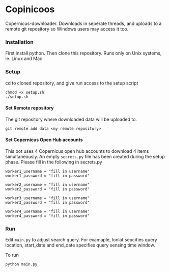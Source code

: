 # Copinicoos
Copernicus-downloader. Downloads in seperate threads, and uploads to a remote git repository so Windows users may access it too.

### Installation
First install python. Then clone this repository. Runs only on Unix systems, ie. Linux and Mac

### Setup 
cd to cloned repository, and give run access to the setup script
```
chmod +x setup.sh
./setup.sh
```

#### Set Remote repository
The git repository where downloaded data will be uploaded to.
```
git remote add data <my remote repository>
```

#### Set Copernicus Open Hub accounts
This bot uses 4 Copernicus open hub accounts to download 4 items simultaneously. An empty `secrets.py` file has been created during the setup phase. Please fill in the following in secrets.py

```
worker1_username = "fill in username"
worker1_password = "fill in password"

worker2_username = "fill in username"
worker2_password = "fill in password"

worker3_username = "fill in username"
worker3_password = "fill in password"

worker4_username = "fill in username"
worker4_password = "fill in password"

```

### Run
Edit `main.py` to adjust search query. For examaple, lonlat sepcifies query location, start_date and end_date specifies query sensing time window.

To run
```
python main.py
```
